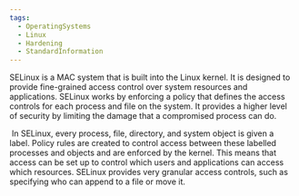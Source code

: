 ```yaml
---
tags:
  - OperatingSystems
  - Linux
  - Hardening
  - StandardInformation
---
```

SELinux is a MAC system that is built into the Linux kernel. It is designed to provide fine-grained access control over system resources and applications. SELinux works by enforcing a policy that defines the access controls for each process and file on the system. It provides a higher level of security by limiting the damage that a compromised process can do.

 In SELinux, every process, file, directory, and system object is given a label. Policy rules are created to control access between these labelled processes and objects and are enforced by the kernel. This means that access can be set up to control which users and applications can access which resources. SELinux provides very granular access controls, such as specifying who can append to a file or move it.